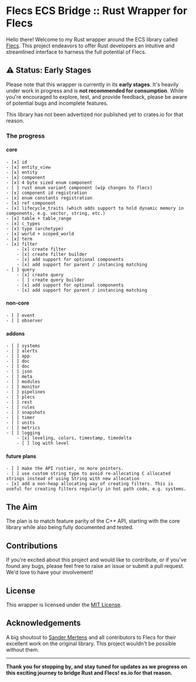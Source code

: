 # Flecs ECS Bridge :: Rust Wrapper for Flecs

Hello there! Welcome to my Rust wrapper around the ECS library called [Flecs](https://github.com/SanderMertens/flecs). This project endeavors to offer Rust developers an intuitive and streamlined interface to harness the full potential of Flecs.

## ⚠️ Status: Early Stages

Please note that this wrapper is currently in its **early stages**. It's heavily under work in progress and is **not recommended for consumption**. While you're encouraged to explore, test, and provide feedback, please be aware of potential bugs and incomplete features.

This library has not been advertized nor published yet to crates.io for that reason.

### The progress

#### core
```[tasklist]
- [x] id
- [x] entity_view
- [x] entity
- [x] component
- [x] 4 byte sized enum component
- [ ] rust enum variant component (wip changes to flecs)
- [x] component id registration
- [x] enum constants registration
- [x] ref component
- [x] lifecycle_traits (which adds support to hold dynamic memory in components, e.g. vector, string, etc.)
- [x] table + table_range
- [x] c_types
- [x] type (archetype)
- [x] world + scoped_world
- [x] term
- [x] filter
    - [x] create filter 
    - [x] create filter builder
    - [x] add support for optional components
    - [x] add support for parent / instancing matching
- [ ] query
    - [x] create query
    - [ ] create query builder
    - [x] add support for optional components
    - [x] add support for parent / instancing matching
```

#### non-core
```[tasklist]
- [ ] event
- [ ] observer
```
#### addons
```[tasklist]
- [ ] systems
- [ ] alerts
- [ ] app
- [ ] doc
- [ ] doc
- [ ] json
- [ ] meta
- [ ] modules
- [ ] monitor
- [ ] pipelines
- [ ] plecs
- [ ] rest
- [ ] rules
- [ ] snapshots
- [ ] timer
- [ ] units
- [ ] metrics
- [ ] logging
    - [x] leveling, colors, timestamp, timedelta
    - [ ] log with level
```

#### future plans
```[tasklist]
- [ ] make the API rustier, no more pointers.
- [ ] use custom string type to avoid re-allocating C allocated strings instead of using String with new allocation
- [x] add a non-heap allocating way of creating filters. This is useful for creating filters regularly in hot path code, e.g. systems. 
```

## The Aim

The plan is to match feature parity of the C++ API, starting with the core library while also being fully documented and tested.

## Contributions

If you're excited about this project and would like to contribute, or if you've found any bugs, please feel free to raise an issue or submit a pull request. We'd love to have your involvement!

## License

This wrapper is licensed under the [MIT License](LICENSE).

## Acknowledgements

A big shoutout to [Sander Mertens](https://github.com/SanderMertens) and all contributors to Flecs for their excellent work on the original library. This project wouldn't be possible without them.


---

**Thank you for stopping by, and stay tuned for updates as we progress on this exciting journey to bridge Rust and Flecs!
es.io for that reason.**
